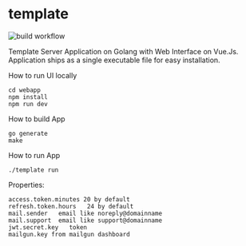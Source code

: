 # template

![build workflow](https://github.com/sprintframework/template/actions/workflows/build.yaml/badge.svg)

Template Server Application on Golang with Web Interface on Vue.Js.
Application ships as a single executable file for easy installation.

How to run UI locally
```
cd webapp
npm install
npm run dev
```

How to build App
```
go generate
make
```

How to run App
```
./template run
```

Properties:
```
access.token.minutes 20 by default
refresh.token.hours   24 by default
mail.sender   email like noreply@domainname
mail.support  email like support@domainname 
jwt.secret.key   token
mailgun.key from mailgun dashboard
```

